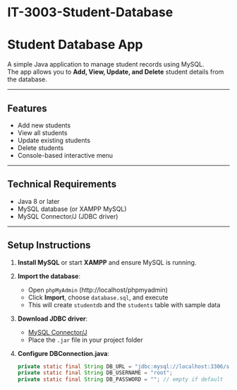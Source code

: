 # IT-3003-Student-Database
# Student Database App

A simple Java application to manage student records using MySQL.  
The app allows you to **Add, View, Update, and Delete** student details from the database.

---

## Features

- Add new students
- View all students
- Update existing students
- Delete students
- Console-based interactive menu

---

## Technical Requirements

- Java 8 or later
- MySQL database (or XAMPP MySQL)
- MySQL Connector/J (JDBC driver)

---

## Setup Instructions

1. **Install MySQL** or start **XAMPP** and ensure MySQL is running.  
2. **Import the database**:
   - Open `phpMyAdmin` (http://localhost/phpmyadmin)  
   - Click **Import**, choose `database.sql`, and execute  
   - This will create `studentdb` and the `students` table with sample data

3. **Download JDBC driver**:  
   - [MySQL Connector/J](https://dev.mysql.com/downloads/connector/j/)  
   - Place the `.jar` file in your project folder

4. **Configure DBConnection.java**:  
   ```java
   private static final String DB_URL = "jdbc:mysql://localhost:3306/studentdb";
   private static final String DB_USERNAME = "root";
   private static final String DB_PASSWORD = ""; // empty if default
